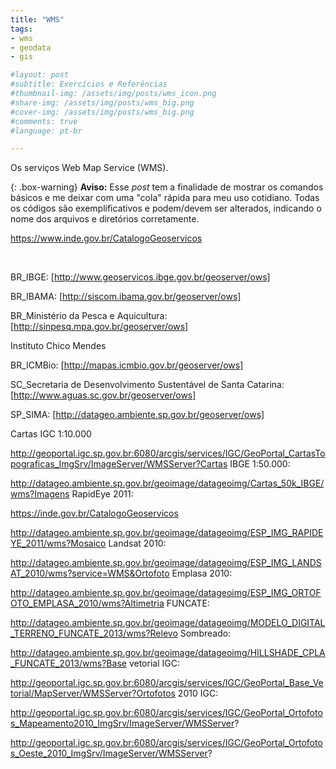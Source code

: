 ```yaml
---
title: "WMS"
tags:
- wms
- geodata
- gis

#layout: post
#subtitle: Exercícios e Referências
#thumbnail-img: /assets/img/posts/wms_icon.png
#share-img: /assets/img/posts/wms_big.png
#cover-img: /assets/img/posts/wms_big.png
#comments: true
#language: pt-br

---
```


Os serviços Web Map Service (WMS).

{: .box-warning}
**Aviso:** Esse _post_ tem a finalidade de mostrar os comandos básicos e me deixar com uma "cola" rápida para meu uso cotidiano. Todas os códigos são exemplificativos e podem/devem ser alterados, indicando o nome dos arquivos e diretórios corretamente.

https://www.inde.gov.br/CatalogoGeoservicos



<br>

BR_IBGE: [http://www.geoservicos.ibge.gov.br/geoserver/ows]

BR_IBAMA: [http://siscom.ibama.gov.br/geoserver/ows]

BR_Ministério da Pesca e Aquicultura: [http://sinpesq.mpa.gov.br/geoserver/ows]

Instituto Chico Mendes

BR_ICMBio: [http://mapas.icmbio.gov.br/geoserver/ows]

SC_Secretaria de Desenvolvimento Sustentável de Santa Catarina: [http://www.aguas.sc.gov.br/geoserver/ows]

SP_SIMA: [http://datageo.ambiente.sp.gov.br/geoserver/ows]

Cartas IGC 1:10.000

http://geoportal.igc.sp.gov.br:6080/arcgis/services/IGC/GeoPortal_CartasTopograficas_ImgSrv/ImageServer/WMSServer?Cartas IBGE 1:50.000:

http://datageo.ambiente.sp.gov.br/geoimage/datageoimg/Cartas_50k_IBGE/wms?Imagens RapidEye 2011:

https://inde.gov.br/CatalogoGeoservicos

http://datageo.ambiente.sp.gov.br/geoimage/datageoimg/ESP_IMG_RAPIDEYE_2011/wms?Mosaico Landsat 2010:

http://datageo.ambiente.sp.gov.br/geoimage/datageoimg/ESP_IMG_LANDSAT_2010/wms?service=WMS&Ortofoto Emplasa 2010:

http://datageo.ambiente.sp.gov.br/geoimage/datageoimg/ESP_IMG_ORTOFOTO_EMPLASA_2010/wms?Altimetria FUNCATE:

http://datageo.ambiente.sp.gov.br/geoimage/datageoimg/MODELO_DIGITAL_TERRENO_FUNCATE_2013/wms?Relevo Sombreado:

http://datageo.ambiente.sp.gov.br/geoimage/datageoimg/HILLSHADE_CPLA_FUNCATE_2013/wms?Base vetorial IGC:

http://geoportal.igc.sp.gov.br:6080/arcgis/services/IGC/GeoPortal_Base_Vetorial/MapServer/WMSServer?Ortofotos 2010 IGC:

http://geoportal.igc.sp.gov.br:6080/arcgis/services/IGC/GeoPortal_Ortofotos_Mapeamento2010_ImgSrv/ImageServer/WMSServer?

http://geoportal.igc.sp.gov.br:6080/arcgis/services/IGC/GeoPortal_Ortofotos_Oeste_2010_ImgSrv/ImageServer/WMSServer?
